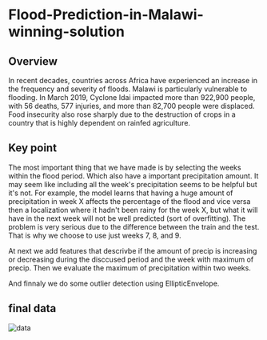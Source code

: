 # Flood-Prediction-in-Malawi-winning-solution

## Overview
In recent decades, countries across Africa have experienced an increase in the frequency and severity of floods. Malawi is particularly vulnerable to flooding. In March 2019, Cyclone Idai impacted more than 922,900 people, with 56 deaths, 577 injuries, and more than 82,700 people were displaced. Food insecurity also rose sharply due to the destruction of crops in a country that is highly dependent on rainfed agriculture.

## Key point
The most important thing that we have made is by selecting the weeks within the flood period. Which also have a important precipitation amount. It may seem like including all the week's precipitation seems to be helpful but it's not. For example, the model learns that having a huge amount of precipitation in week X affects the percentage of the flood and vice versa then a localization where it hadn't been rainy for the week X, but what it will have in the next week will not be well predicted (sort of overfitting). The problem is very serious due to the difference between the train and the test. That is why we choose to use just weeks 7, 8, and 9.
 
 At next we add features that descrivbe if the amount of precip is increasing or decreasing during the disccused period and the week with maximum of precip.
 Then we evaluate the maximum of precipitation within two weeks.
 
 And finnaly we do some outlier detection using EllipticEnvelope.
 
 ## final data
 
![data](https://user-images.githubusercontent.com/54355576/86121922-2afa4080-bad7-11ea-9dfd-4d54c98ccc14.png)


 
